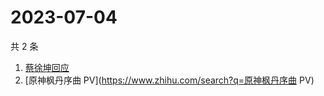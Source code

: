 # 2023-07-04

共 2 条

<!-- BEGIN ZHIHUSEARCH -->
<!-- 最后更新时间 Tue Jul 04 2023 06:09:13 GMT+0800 (China Standard Time) -->
1. [蔡徐坤回应](https://www.zhihu.com/search?q=蔡徐坤回应)
1. [原神枫丹序曲 PV](https://www.zhihu.com/search?q=原神枫丹序曲 PV)
<!-- END ZHIHUSEARCH -->
